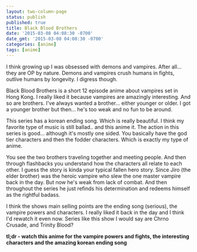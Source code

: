 ```yaml
---
layout: two-column-page
status: publish
published: true
title: Black Blood Brothers
date: '2015-03-08 04:08:30 -0700'
date_gmt: '2015-03-08 04:08:30 -0700'
categories: [anime]
tags: [anime]
---
```

<p>I think growing up I was obsessed with demons and vampires. After all... they are OP by nature. Demons and vampires crush humans in fights, outlive humans by longevity. I digress though.</p>
<p>Black Blood Brothers is a short 12 episode anime about vampires set in Hong Kong. I really liked it because vampires are amazingly interesting. And so are brothers. I've always wanted a brother... either younger or older. I got a younger brother but then... he's too weak and no fun to be around.</p>
<p>This series has a korean ending song. Which is really beautiful. I think my favorite type of music is still ballad.. and this anime it. The action in this series is good... although it's mostly one sided. You basically have the god tier characters and then the fodder characters. Which is exactly my type of anime.</p>
<p>You see the two brothers traveling together and meeting people. And then through flashbacks you understand how the characters all relate to each other. I guess the story is kinda your typical fallen hero story. Since Jiro (the elder brother) was the heroic vampire who slew the one master vampire back in the day. But now he's weak from lack of combat. And then throughout the series he just refinds his determination and redeems himself as the rightful badass.</p>
<p>I think the shows main selling points are the ending song (serious), the vampire powers and characters. I really liked it back in the day and I think I'd rewatch it even now. Series like this show I would say are Chrno Crusade, and Trinity Blood?</p>
<p><strong>tl;dr - watch this anime for the vampire powers and fights, the interesting characters and the amazing korean ending song</strong></p>
